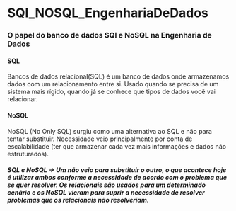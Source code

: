 # SQl_NOSQL_EngenhariaDeDados
### O papel do banco de dados SQl e NoSQL na Engenharia de Dados

#### SQL
Bancos de dados relacional(SQL) é um banco de dados onde armazenamos dados com um relacionamento entre si. Usado quando se precisa de um sistema mais rígido, quando já se conhece que tipos de dados você vai relacionar.

#### NoSQL
NoSQL (No Only SQL) surgiu como uma alternativa ao SQL e não para tentar substituir. Necessidade veio principalmente por conta de escalabilidade (ter que armazenar cada vez mais informações e dados não estruturados).


##### SQL e NoSQL -> Um não veio para substituir o outro, o que acontece hoje é utilizar ambos conforme a necessidade de acordo com o problema que se quer resolver. Os relacionais são usados para um determinado cenário e os NoSQL vieram para suprir a necessidade de resolver problemas que os relacionais não resolveriam.
